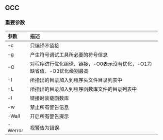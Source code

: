 ## GCC

### 重要参数

| **参数** | **描述** |
| :--- | :--- |
| -c | 只编译不链接 |
| -g | 产生符号调试工具所必要的符号信息 |
| -O | 对程序进行优化编译、链接，-O0表示没有优化，-O1为缺省值，-O3优化级别最高 |
| -I | 所指出的目录加入到程序头文件目录列表中 |
| -L | 所指出的目录加入到程序函数库文件的目录列表中 |
| -l | 链接时装载函数库 |
| -w | 禁止所有警告信息 |
| -Wall | 开启所有警告提示 |
| -Werror | 视警告为错误 |











